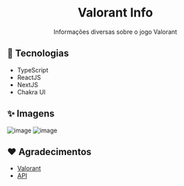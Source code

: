 <h1 align="center">Valorant Info</h1>
<p align="center">Informações diversas sobre o jogo Valorant</p>

## 🚀 Tecnologias

- TypeScript
- ReactJS
- NextJS
- Chakra UI

## :sparkles: Imagens

![image](https://user-images.githubusercontent.com/59753526/217694519-2e53f1b0-9a38-49ed-a1e3-d77dc0361d93.png)
![image](https://user-images.githubusercontent.com/59753526/217694737-010cfea0-bb19-4a0f-86aa-336f249a1c1b.png)


## :heart: Agradecimentos

- [Valorant](https://playvalorant.com/pt-br/)
- [API](https://valorant-api.com/)
